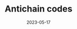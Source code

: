 ---
title: Antichain codes
date: 2023-05-17
status:
notes: 05-17-23-sem.pdf
code:
site:
paper: At the MIT Combinatorics Seminar.
presenters: Ben Gunby
series: Combinatorics 
---